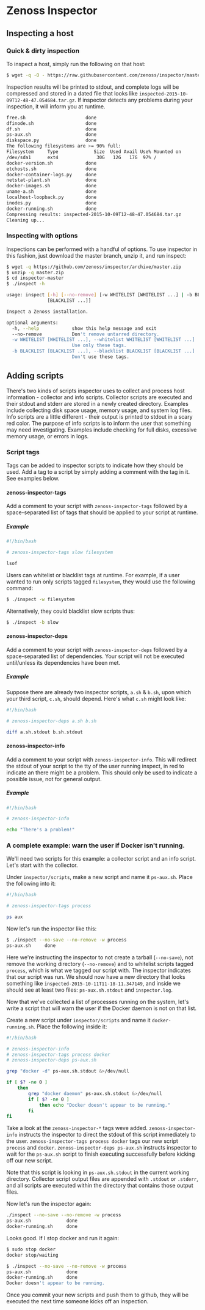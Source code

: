 # Zenoss Inspector

## Inspecting a host

### Quick & dirty inspection
To inspect a host, simply run the following on that host:

```bash
$ wget -q -O - https://raw.githubusercontent.com/zenoss/inspector/master/bootstrap.sh | sudo sh
```

Inspection results will be printed to stdout, and complete logs will be compressed and stored in
a dated file that looks like ```inspected-2015-10-09T12-48-47.054684.tar.gz```. If inspector detects
any problems during your inspection, it will inform you at runtime.

```bash
free.sh                      done
dfinode.sh                   done
df.sh                        done
ps-aux.sh                    done
diskspace.py                 done
The following filesystems are >= 90% full:
Filesystem     Type             Size  Used Avail Use% Mounted on
/dev/sda1      ext4              30G   12G   17G  97% /
docker-version.sh            done
etchosts.sh                  done
docker-container-logs.py     done
netstat-plant.sh             done
docker-images.sh             done
uname-a.sh                   done
localhost-loopback.py        done
inodes.py                    done
docker-running.sh            done
Compressing results: inspected-2015-10-09T12-48-47.054684.tar.gz
Cleaning up...
```

### Inspecting with options
Inspections can be performed with a handful of options. To use inspector in this fashion, just
download the master branch, unzip it, and run inspect:

```bash
$ wget -q https://github.com/zenoss/inspector/archive/master.zip
$ unzip -q master.zip
$ cd inspector-master
$ ./inspect -h

usage: inspect [-h] [--no-remove] [-w WHITELIST [WHITELIST ...] | -b BLACKLIST
               [BLACKLIST ...]]

Inspect a Zenoss installation.

optional arguments:
  -h, --help            show this help message and exit
  --no-remove           Don't remove untarred directory.
  -w WHITELIST [WHITELIST ...], --whitelist WHITELIST [WHITELIST ...]
                        Use only these tags.
  -b BLACKLIST [BLACKLIST ...], --blacklist BLACKLIST [BLACKLIST ...]
                        Don't use these tags.
```

## Adding scripts
There's two kinds of scripts inspector uses to collect and process host information - collector
and info scripts. Collector scripts are executed and their stdout and stderr are stored in a
newly created directory. Examples include collecting disk space usage, memory usage, and system log
files. Info scripts are a little different - their output is printed to stdout in a scary red color.
The purpose of info scripts is to inform the user that something may need investigating. Examples
include checking for full disks, excessive memory usage, or errors in logs.

### Script tags
Tags can be added to inspector scripts to indicate how they should be used. Add a tag to a script
by simply adding a comment with the tag in it. See examples below.

#### zenoss-inspector-tags
Add a comment to your script with ```zenoss-inspector-tags``` followed by a space-separated list of
tags that should be applied to your script at runtime.

##### Example
```bash
#!/bin/bash

# zenoss-inspector-tags slow filesystem

lsof
```

Users can whitelist or blacklist tags at runtime. For example, if a user wanted to run only scripts
tagged ```filesystem```, they would use the following command:

```bash
$ ./inspect -w filesystem
```

Alternatively, they could blacklist slow scripts thus:

```bash
$ ./inspect -b slow
```

#### zenoss-inspector-deps
Add a comment to your script with ```zenoss-inspector-deps``` followed by a space-separated list of
dependencies. Your script will not be executed until/unless its dependencies have been met.

##### Example
Suppose there are already two inspector scripts, ```a.sh``` & ```b.sh```, upon which your third
script, ```c.sh```, should depend. Here's what ```c.sh``` might look like:

```bash
#!/bin/bash

# zenoss-inspector-deps a.sh b.sh

diff a.sh.stdout b.sh.stdout
```

#### zenoss-inspector-info
Add a comment to your script with ```zenoss-inspector-info```. This will redirect the stdout of your
script to the tty of the user running inspect, in red to indicate an there might be a problem. This
should only be used to indicate a possible issue, not for general output.

##### Example
```bash
#!/bin/bash

# zenoss-inspector-info

echo "There's a problem!"
```

### A complete example: warn the user if Docker isn't running.

We'll need two scripts for this example: a collector script and an info script. Let's start with
the collector.

Under ```inspector/scripts```, make a new script and name it ```ps-aux.sh```. Place the following
into it:

```bash
#!/bin/bash

# zenoss-inspector-tags process

ps aux
```

Now let's run the inspector like this:

```bash
$ ./inspect --no-save --no-remove -w process
ps-aux.sh     done
```

Here we're instructing the inspector to not create a tarball (```--no-save```), not remove the
working directory (```--no-remove```) and to whitelist scripts tagged ```process```, which is what we
tagged our script with. The inspector indicates that our script was run. We should now have a new
directory that looks something like ```inspected-2015-10-11T11-18-11.347149```, and inside we should
see at least two files: ```ps-aux.sh.stdout``` and ```inspector.log```.

Now that we've collected a list of processes running on the system, let's write a script that will
warn the user if the Docker daemon is not on that list.

Create a new script under ```inspector/scripts``` and name it ```docker-running.sh```. Place the
following inside it:

```bash
#!/bin/bash

# zenoss-inspector-info
# zenoss-inspector-tags process docker
# zenoss-inspector-deps ps-aux.sh

grep "docker -d" ps-aux.sh.stdout &>/dev/null

if [ $? -ne 0 ]
    then
        grep "docker daemon" ps-aux.sh.stdout &>/dev/null
        if [ $? -ne 0 ]
            then echo "Docker doesn't appear to be running."
        fi
fi
```

Take a look at the ```zenoss-inspector-*``` tags weve added. ```zenoss-inspector-info``` instructs
the inspector to direct the stdout of this script immediately to the user.
```zenoss-inspector-tags process docker``` tags our new script ```process``` and ```docker```.
```zenoss-inspector-deps ps-aux.sh``` instructs inspector to wait for the ```ps-aux.sh``` script
to finish executing successfully before kicking off our new script.

Note that this script is looking in ```ps-aux.sh.stdout``` in the current working directory. Collector
script output files are appended with ```.stdout``` or ```.stderr```, and all scripts are executed
within the directory that contains those output files.

Now let's run the inspector again:
```bash
./inspect --no-save --no-remove -w process
ps-aux.sh             done
docker-running.sh     done
```

Looks good. If I stop docker and run it again:

```bash
$ sudo stop docker
docker stop/waiting

$ ./inspect --no-save --no-remove -w process
ps-aux.sh             done
docker-running.sh     done
Docker doesn't appear to be running.
```

Once you commit your new scripts and push them to github, they will be executed the next time
someone kicks off an inspection.
